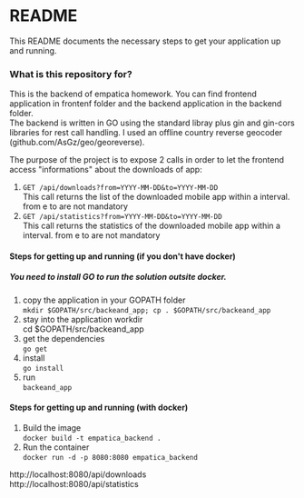 # README #
This README documents the necessary steps to get your application up and running.  

### What is this repository for? ###
This is the backend of empatica homework. 
You can find frontend application in frontenf folder and the backend application in the backend folder.   
The backend is written in GO using the standard libray plus gin and gin-cors libraries for rest call handling. I used an offline country reverse geocoder (github.com/AsGz/geo/georeverse). 

The purpose of the project is to expose 2 calls in order to let the frontend access "informations" about the downloads of app:   
1. `GET /api/downloads?from=YYYY-MM-DD&to=YYYY-MM-DD`  
This call returns the list of the downloaded mobile app within a interval. from e to are not mandatory   
2. `GET /api/statistics?from=YYYY-MM-DD&to=YYYY-MM-DD`  
This call returns the statistics of the downloaded mobile app within a interval. from e to are not mandatory

#### Steps for getting up and running (if you don't have docker)

##### You need to install GO to run the solution outsite docker.   

1. copy the application in your GOPATH folder  
`mkdir $GOPATH/src/backeand_app;
cp . $GOPATH/src/backeand_app`
2. stay into the application workdir  
cd $GOPATH/src/backeand_app
3. get the dependencies  
`go get`
4. install  
`go install`
5. run  
`backeand_app`

#### Steps for getting up and running (with docker)
1. Build the image  
`docker build -t empatica_backend .`
2. Run the container     
`docker run -d -p 8080:8080 empatica_backend`

http://localhost:8080/api/downloads   
http://localhost:8080/api/statistics